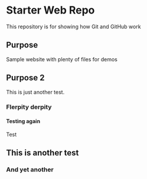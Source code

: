 # Starter Web Repo

This repository is for showing how Git and GitHub work

## Purpose

Sample website with plenty of files for demos

## Purpose 2

This is just another test.

### Flerpity derpity


#### Testing again

Test

## This is another test

### And yet another